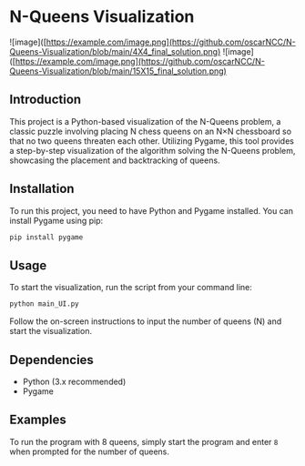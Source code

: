 # N-Queens Visualization
![image]([https://example.com/image.png](https://github.com/oscarNCC/N-Queens-Visualization/blob/main/4X4_final_solution.png)
![image]([https://example.com/image.png](https://github.com/oscarNCC/N-Queens-Visualization/blob/main/15X15_final_solution.png)

## Introduction

This project is a Python-based visualization of the N-Queens problem, a classic puzzle involving placing N chess queens on an N×N chessboard so that no two queens threaten each other. Utilizing Pygame, this tool provides a step-by-step visualization of the algorithm solving the N-Queens problem, showcasing the placement and backtracking of queens.

## Installation

To run this project, you need to have Python and Pygame installed. You can install Pygame using pip:

```bash
pip install pygame
```

## Usage

To start the visualization, run the script from your command line:

```bash
python main_UI.py
```

Follow the on-screen instructions to input the number of queens (N) and start the visualization.


## Dependencies

- Python (3.x recommended)
- Pygame


## Examples

To run the program with 8 queens, simply start the program and enter `8` when prompted for the number of queens.



